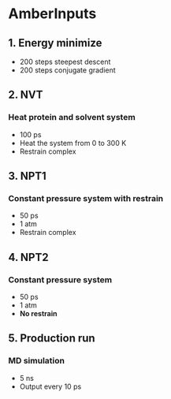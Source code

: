 # AmberInputs
## 1. Energy minimize
* 200 steps steepest descent
* 200 steps conjugate gradient

## 2. NVT
### Heat protein and solvent system
* 100 ps
* Heat the system from 0 to 300 K
* Restrain complex

## 3. NPT1
### Constant pressure system with restrain
* 50 ps
* 1 atm
* Restrain complex

## 4. NPT2
### Constant pressure system
* 50 ps
* 1 atm
* **No restrain**

## 5. Production run
### MD simulation
* 5 ns
* Output every 10 ps
